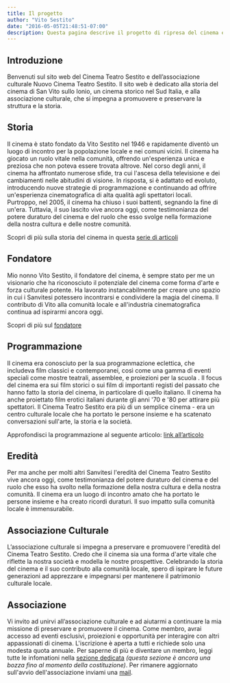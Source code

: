 ```yaml
---
title: Il progetto
author: "Vito Sestito"
date: "2016-05-05T21:48:51-07:00"
description: Questa pagina descrive il progetto di ripresa del cinema e riassume gli argomenti.
---
```


## Introduzione
Benvenuti sul sito web del Cinema Teatro Sestito e dell’associazione culturale Nuovo Cinema Teatro Sestito. Il sito web è dedicato alla storia del cinema di San Vito sullo Ionio, un cinema storico nel Sud Italia, e alla associazione culturale, che si impegna a promuovere e preservare la struttura e la storia.

## Storia

Il cinema è stato fondato da Vito Sestito nel 1946 e rapidamente diventò un luogo di incontro per la popolazione locale e nei comuni vicini. Il cinema ha giocato un ruolo vitale nella comunità, offrendo un'esperienza unica e preziosa che non poteva essere trovata altrove. Nel corso degli anni, il cinema ha affrontato numerose sfide, tra cui l'ascesa della televisione e dei cambiamenti nelle abitudini di visione. In risposta, si è adattato ed evoluto, introducendo nuove strategie di programmazione e continuando ad offrire un'esperienza cinematografica di alta qualità agli spettatori locali. Purtroppo, nel 2005, il cinema ha chiuso i suoi battenti, segnando la fine di un'era. Tuttavia, il suo lascito vive ancora oggi, come testimonianza del potere duraturo del cinema e del ruolo che esso svolge nella formazione della nostra cultura e delle nostre comunità.

Scopri di più sulla storia del cinema in questa [serie di articoli](/categories/storia)

## Fondatore

Mio nonno Vito Sestito, il fondatore del cinema, è sempre stato per me un visionario che ha riconosciuto il potenziale del cinema come forma d'arte e forza culturale potente. Ha lavorato instancabilmente per creare uno spazio in cui i Sanvitesi potessero incontrarsi e condividere la magia del cinema. Il contributo di Vito alla comunità locale e all'industria cinematografica continua ad ispirarmi ancora oggi.

Scopri di più sul [fondatore](/1902/11/12/vito-sestito/)

## Programmazione

Il cinema era conosciuto per la sua programmazione eclettica, che includeva film classici e contemporanei, così come una gamma di eventi speciali come mostre teatrali, assemblee, e proiezioni per la scuola . Il focus del cinema era sui film storici o sui film di importanti registi del passato che hanno fatto la storia del cinema, in particolare di quello italiano. Il cinema ha anche proiettato film erotici italiani durante gli anni '70 e '80 per attirare più spettatori. Il Cinema Teatro Sestito era più di un semplice cinema - era un centro culturale locale che ha portato le persone insieme e ha scatenato conversazioni sull'arte, la storia e la società.

Approfondisci la programmazione al seguente articolo: [link all’articolo]()

## Eredità

Per ma anche per molti altri Sanvitesi l'eredità del Cinema Teatro Sestito vive ancora oggi, come testimonianza del potere duraturo del cinema e del ruolo che esso ha svolto nella formazione della nostra cultura e della nostra comunità. Il cinema era un luogo di incontro amato che ha portato le persone insieme e ha creato ricordi duraturi. Il suo impatto sulla comunità locale è immensurabile.

## Associazione Culturale

L’associazione culturale si impegna a preservare e promuovere l'eredità del Cinema Teatro Sestito. Credo che il cinema sia una forma d'arte vitale che riflette la nostra società e modella le nostre prospettive. Celebrando la storia del cinema e il suo contributo alla comunità locale, spero di ispirare le future generazioni ad apprezzare e impegnarsi per mantenere il patrimonio culturale locale.

## Associazione

Vi invito ad unirvi all’associazione culturale e ad aiutarmi a continuare la mia missione di preservare e promuovere il cinema. Come membro, avrai accesso ad eventi esclusivi, proiezioni e opportunità per interagire con altri appassionati di cinema. L'iscrizione è aperta a tutti e richiede solo una modesta quota annuale. Per saperne di più e diventare un membro, leggi tutte le infomationi nella [sezione dedicata](/association/) *(questa sezione è ancora una bozza fino al momento della costituzione)*. Per rimanere aggiornato sull'avvio dell'associazione inviami una [mail](mailto:whatswrongintown@gmail.com).
